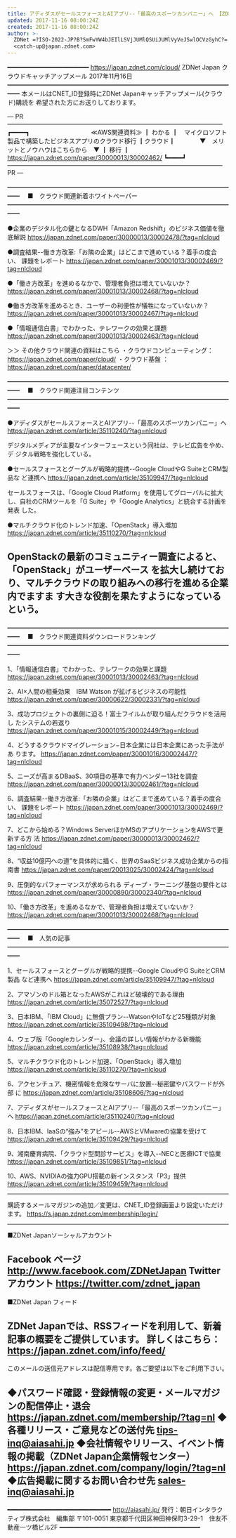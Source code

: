 ```yaml
---
title: アディダスがセールスフォースとAIアプリ--「最高のスポーツカンパニー」へ 【ZDNet Japan クラウドキャッチアップ】
updated: 2017-11-16 08:00:24Z
created: 2017-11-16 08:00:24Z
author: >-
  ZDNet =?ISO-2022-JP?B?SmFwYW4bJEIlLSVjJUMlQSUiJUMlVyVeJSwlOCVzGyhC?=
  <catch-up@japan.zdnet.com>
---
```


━━━━━━━━━━━━━━━━━━━━━━ https://japan.zdnet.com/cloud/
ZDNet Japan クラウドキャッチアップメール 2017年11月16日
━━━━━━━━━━━━━━━━━━━━━━━━━━━━━━━━━━━━━━
本メールはCNET_ID登録時にZDNet Japanキャッチアップメール(クラウド)購読を
希望された方にお送りしております。

— PR ———————————————————————————————————
┏━━━━┓　　　　　　　　　　≪AWS関連資料≫
┃ わかる ┃　マイクロソフト製品で構築したビジネスアプリのクラウド移行
┃クラウド┃　　　　▼　メリットとノウハウはこちらから　▼
┃ 移行 ┃　　https://japan.zdnet.com/paper/30000013/30002462/
┗━━━━┛
——————————————————————————————————— PR —

━━━━━━━━━━━━━━━━━━━━━━━━━━━━━━━━━━━━━━
　■　クラウド関連新着ホワイトペーパー
━━━━━━━━━━━━━━━━━━━━━━━━━━━━━━━━━━━━━━

●企業のデジタル化の鍵となるDWH「Amazon Redshift」のビジネス価値を徹底解説
 https://japan.zdnet.com/paper/30000013/30002478/?tag=nlcloud

●調査結果--働き方改革:「お隣の企業」はどこまで進めている？着手の度合い、
課題をレポート
 https://japan.zdnet.com/paper/30001013/30002469/?tag=nlcloud

●「働き方改革」を進めるなかで、管理者負担は増えていないか？
 https://japan.zdnet.com/paper/30001013/30002468/?tag=nlcloud

●働き方改革を進めるとき、ユーザーの利便性が犠牲になっていないか？
 https://japan.zdnet.com/paper/30001013/30002467/?tag=nlcloud

●「情報通信白書」でわかった、テレワークの効果と課題
 https://japan.zdnet.com/paper/30001013/30002463/?tag=nlcloud

＞＞ その他クラウド関連の資料はこちら
・クラウドコンピューティング： https://japan.zdnet.com/paper/cloud/
・クラウド基盤 ： https://japan.zdnet.com/paper/datacenter/

━━━━━━━━━━━━━━━━━━━━━━━━━━━━━━━━━━━━━━
　■　クラウド関連注目コンテンツ
━━━━━━━━━━━━━━━━━━━━━━━━━━━━━━━━━━━━━━

●アディダスがセールスフォースとAIアプリ--「最高のスポーツカンパニー」へ
 https://japan.zdnet.com/article/35110240/?tag=nlcloud

デジタルメディアが主要なインターフェースという同社は、テレビ広告をやめ、デ
ジタル戦略を強化している。

●セールスフォースとグーグルが戦略的提携--Google CloudやG SuiteとCRM製品な
ど連携へ
 https://japan.zdnet.com/article/35109947/?tag=nlcloud

セールスフォースは、「Google Cloud Platform」を使用してグローバルに拡大
し、自社のCRMツールを「G Suite」や「Google Analytics」と統合する計画を発表
した。

●マルチクラウド化のトレンド加速、「OpenStack」導入増加
 https://japan.zdnet.com/article/35110270/?tag=nlcloud

OpenStackの最新のコミュニティー調査によると、「OpenStack」がユーザーベース
を拡大し続けており、マルチクラウドの取り組みへの移行を進める企業内でますま
す大きな役割を果たすようになっているという。
----------------------------------------------------------------------------

━━━━━━━━━━━━━━━━━━━━━━━━━━━━━━━━━━━━━━
　■　クラウド関連資料ダウンロードランキング
━━━━━━━━━━━━━━━━━━━━━━━━━━━━━━━━━━━━━━

1、「情報通信白書」でわかった、テレワークの効果と課題
 https://japan.zdnet.com/paper/30001013/30002463/?tag=nlcloud

2、AI×人間の相乗効果　IBM Watson が拡げるビジネスの可能性
 https://japan.zdnet.com/paper/30000622/30002331/?tag=nlcloud

3、成功プロジェクトの裏側に迫る！富士フイルムが取り組んだクラウドを活用し
たシステムの若返り
 https://japan.zdnet.com/paper/30001015/30002449/?tag=nlcloud

4、どうするクラウドマイグレーション−日本企業には日本企業にあった手法があ
ります。
 https://japan.zdnet.com/paper/30001016/30002447/?tag=nlcloud

5、ニーズが高まるDBaaS、30項目の基準で有力ベンダー13社を調査
 https://japan.zdnet.com/paper/30000013/30002461/?tag=nlcloud

6、調査結果--働き方改革:「お隣の企業」はどこまで進めている？着手の度合い、
課題をレポート
 https://japan.zdnet.com/paper/30001013/30002469/?tag=nlcloud

7、どこから始める？Windows ServerほかMSのアプリケーションをAWSで更新する方
法
 https://japan.zdnet.com/paper/30000013/30002462/?tag=nlcloud

8、“収益10億円への道”を具体的に描く、世界のSaaSビジネス成功企業からの指
南書
 https://japan.zdnet.com/paper/20013025/30002424/?tag=nlcloud

9、圧倒的なパフォーマンスが求められる ディープ・ラーニング基盤の要件とは
 https://japan.zdnet.com/paper/30000890/30002340/?tag=nlcloud

10、「働き方改革」を進めるなかで、管理者負担は増えていないか？
 https://japan.zdnet.com/paper/30001013/30002468/?tag=nlcloud

━━━━━━━━━━━━━━━━━━━━━━━━━━━━━━━━━━━━━━
　■　人気の記事
━━━━━━━━━━━━━━━━━━━━━━━━━━━━━━━━━━━━━━

1、セールスフォースとグーグルが戦略的提携--Google CloudやG SuiteとCRM製品
など連携へ
 https://japan.zdnet.com/article/35109947/?tag=nlcloud

2、アマゾンのドル箱となったAWSがこれほど破壊的である理由
 https://japan.zdnet.com/article/35072527/?tag=nlcloud

3、日本IBM、「IBM Cloud」に無償プラン--WatsonやIoTなど25種類が対象
 https://japan.zdnet.com/article/35109498/?tag=nlcloud

4、ウェブ版「Googleカレンダー」、会議の詳しい情報がわかる新機能
 https://japan.zdnet.com/article/35108938/?tag=nlcloud

5、マルチクラウド化のトレンド加速、「OpenStack」導入増加
 https://japan.zdnet.com/article/35110270/?tag=nlcloud

6、アクセンチュア、機密情報を危険なサーバに放置--秘密鍵やパスワードが外部
に
 https://japan.zdnet.com/article/35108606/?tag=nlcloud

7、アディダスがセールスフォースとAIアプリ--「最高のスポーツカンパニー」へ
 https://japan.zdnet.com/article/35110240/?tag=nlcloud

8、日本IBM、IaaSの“強み”をアピール--AWSとVMwareの協業を受けて
 https://japan.zdnet.com/article/35109429/?tag=nlcloud

9、湘南慶育病院、「クラウド型問診サービス」を導入--NECと医療ICTで協業
 https://japan.zdnet.com/article/35109851/?tag=nlcloud

10、AWS、NVIDIAの強力GPU搭載の新インスタンス「P3」提供
 https://japan.zdnet.com/article/35109459/?tag=nlcloud

---------------------------------------------------------------------------
購読するメールマガジンの追加／変更は、CNET_ID登録画面より設定いただけます。
https://s.japan.zdnet.com/membership/login/

---------------------------------------------------------------------------
■ZDNet Japanソーシャルアカウント

Facebook ページ http://www.facebook.com/ZDNetJapan
Twitter アカウント https://twitter.com/zdnet_japan
----------------------------------------------------------------------------
■ZDNet Japan フィード

ZDNet Japanでは、RSSフィードを利用して、新着記事の概要をご提供しています。
詳しくはこちら： https://japan.zdnet.com/info/feed/
----------------------------------------------------------------------------

このメールの送信元アドレスは配信専用です。各ご要望は以下をご利用下さい。

◆パスワード確認・登録情報の変更・メールマガジンの配信停止・退会
 https://japan.zdnet.com/membership/?tag=nl
◆各種リリース・ご意見などの送付先
 [tips-inq@aiasahi.jp](mailto:tips-inq@aiasahi.jp)
◆会社情報やリリース、イベント情報の掲載（ZDNet Japan企業情報センター）
 https://japan.zdnet.com/company/login/?tag=nl
◆広告掲載に関するお問い合わせ先
 [sales-inq@aiasahi.jp](mailto:sales-inq@aiasahi.jp)
----------------------------------------------------------------------------
━━━━━━━━━━━━━━━━━━━━━━━━━━━━ http://aiasahi.jp/
発行：朝日インタラクティブ株式会社　編集部
〒101-0051 東京都千代田区神田神保町3-29-1　住友不動産一ツ橋ビル2F
━━━━━━━━━━━━━━━━━━━━━━━━━━━━━━━━━━━━━━